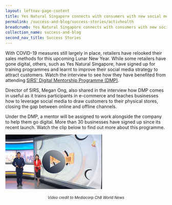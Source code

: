 ```yaml
---
layout: leftnav-page-content
title: Yes Natural Singapore connects with consumers with new social media strategy
permalink: /success-and-blog/success-stories/activhealth
breadcrumb: Yes Natural Singapore connects with consumers with new social media strategy
collection_name: success-and-blog
second_nav_title: Success Stories
---
```


<p>With COVID-19 measures still largely in place, retailers have relooked their sales methods for this upcoming Lunar New Year. While some retailers have gone digital, others, such as Yes Natural Singapore, have signed up for training programmes and learnt to improve their social media strategy to attract customers. Watch the interview to see how they have benefited from attending <a href="/digital-programmes/digital-mentorship-programme">SIRS' Digital Mentorship Programme (DMP)</a>.</p>

<p>Director of SIRS, Megan Ong, also shared in the interview how DMP comes in useful as it trains participants in e-commerce and teaches businesses how to leverage social media to draw customers to their physical stores, closing the gap between online and offline channels.</p>

<p>Under the DMP, a mentor will be assigned to work alongside the company to help them go digital. More than 30 businesses have signed up since its recent launch. Watch the clip below to find out more about this programme.</p>

<a href="https://www.facebook.com/SIRSNYP/videos/436848684173235/"><img src="/images-2021/SuccessStories_YesNatural_VideoThumbnail.png" style="width:60%;"></a>
<center><small><i>Video credit to Mediacorp Ch8 World News</i></small></center>
